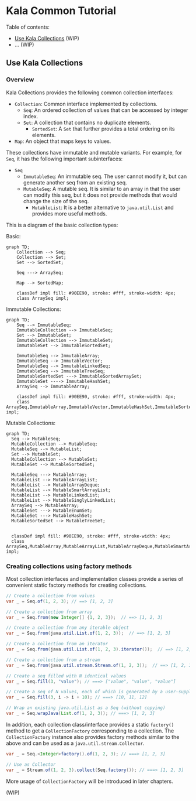 # Kala Common Tutorial

Table of contents:

* [Use Kala Collections](#use-kala-collections) (WIP)
* ... (WIP)

## Use Kala Collections

### Overview

Kala Collections provides the following common collection interfaces:

* `Collection`: Common interface implemented by collections.
  * `Seq`: An ordered collection of values that can be accessed by integer index.
  * `Set`: A collection that contains no duplicate elements.
    * `SortedSet`: A `Set` that further provides a total ordering on its elements.
* `Map`: An object that maps keys to values.

These collections have immutable and mutable variants.
For example, for `Seq`, it has the following important subinterfaces:

* `Seq`
  * `ImmutableSeq`: An immutable seq. The user cannot modify it, but can generate another seq from an existing seq.
  * `MutableSeq`: A mutable seq. It is similar to an array in that the user can modify this seq, but it does not provide methods that would change the size of the seq.
    * `MutableList`: It is a better alternative to `java.util.List` and provides more useful methods.

This is a diagram of the basic collection types:

Basic:
```mermaid
graph TD;
    Collection --> Seq;
    Collection --> Set;
    Set --> SortedSet;

    Seq ---> ArraySeq;

    Map --> SortedMap;

    classDef impl fill: #90EE90, stroke: #fff, stroke-width: 4px;
    class ArraySeq impl;
```

Immutable Collections:
```mermaid
graph TD;
    Seq --> ImmutableSeq;
    ImmutableCollection --> ImmutableSeq;
    Set --> ImmutableSet;
    ImmutableCollection --> ImmutableSet;
    ImmutableSet --> ImmutableSortedSet;
    
    ImmutableSeq --> ImmutableArray;
    ImmutableSeq --> ImmutableVector;
    ImmutableSeq --> ImmutableLinkedSeq;
    ImmutableSeq --> ImmutableTreeSeq;
    ImmutableSortedSet ---> ImmutableSortedArraySet;
    ImmutableSet ----> ImmutableHashSet;
    ArraySeq --> ImmutableArray;

    classDef impl fill: #90EE90, stroke: #fff, stroke-width: 4px;
    class ArraySeq,ImmutableArray,ImmutableVector,ImmutableHashSet,ImmutableSortedArraySet,ImmutableLinkedSeq,ImmutableTreeSeq impl;
```

Mutable Collections:

```mermaid
graph TD;
  Seq --> MutableSeq;
  MutableCollection --> MutableSeq;
  MutableSeq --> MutableList;
  Set --> MutableSet;
  MutableCollection --> MutableSet;
  MutableSet --> MutableSortedSet;
  
  MutableSeq ---> MutableArray;
  MutableList --> MutableArrayList;
  MutableList --> MutableArrayDeque;
  MutableList --> MutableSmartArrayList;
  MutableList --> MutableLinkedList;
  MutableList --> MutableSinglyLinkedList;
  ArraySeq --> MutableArray;
  MutableSet ---> MutableEnumSet;
  MutableSet ---> MutableHashSet;
  MutableSortedSet --> MutableTreeSet;
  
  
  classDef impl fill: #90EE90, stroke: #fff, stroke-width: 4px;
  class ArraySeq,MutableArray,MutableArrayList,MutableArrayDeque,MutableSmartArrayList,MutableLinkedList,MutableSinglyLinkedList,MutableEnumSet,MutableHashSet,MutableTreeSet impl;
```

### Creating collections using factory methods

Most collection interfaces and implementation classes provide a series of convenient static factory methods
for creating collections.

```java
// Create a collection from values
var _ = Seq.of(1, 2, 3); // ==> [1, 2, 3]

// Create a collection from array
var _ = Seq.from(new Integer[] {1, 2, 3});  // ==> [1, 2, 3]

// Create a collection from any iterable object
var _ = Seq.from(java.util.List.of(1, 2, 3));  // ==> [1, 2, 3]

// Create a collection from an iterator
var _ = Seq.from(java.util.List.of(1, 2, 3).iterator());  // ==> [1, 2, 3]

// Create a collection from a stream
var _ = Seq.from(java.util.stream.Stream.of(1, 2, 3));  // ==> [1, 2, 3]

// Create a seq filled with N identical values
var _ = Seq.fill(3, "value"); // ===> ["value", "value", "value"]

// Create a seq of N values, each of which is generated by a user-supplied function
var _ = Seq.fill(3, i -> i + 10); // ===> [10, 11, 12]

// Wrap an existing java.util.List as a Seq (without copying)
var _ = Seq.wrapJava(List.of(1, 2, 3)); // ===> [1, 2, 3]
```

In addition, each collection class/interface provides a static `factory()` method 
to get a `CollectionFactory` corresponding to a collection.
The `CollectionFactory` instance also provides factory methods similar to the above and can be used as a `java.util.stream.Collector`.

```java
var _ = Seq.<Integer>factory().of(1, 2, 3); // ===> [1, 2, 3]

// Use as Collector
var _ = Stream.of(1, 2, 3).collect(Seq.factory()); // ===> [1, 2, 3]
```

More usage of `CollectionFactory` will be introduced in later chapters.

(WIP)